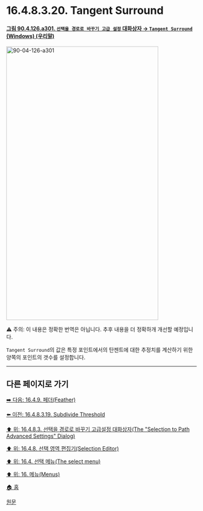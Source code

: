 # 16.4.8.3.20. Tangent Surround

<a id="90-04-126-a301"></a>

#### [그림 90.4.126.a301. `선택을 경로로 바꾸기 고급 설정` 대화상자 → `Tangent Surround` (Windows) (우리말)](./90-04-0126-selection_to_path_advanced_settings.md#90-04-126-a301)
<img width="402" height="723" alt="90-04-126-a301" src="https://github.com/user-attachments/assets/c869db1a-365a-47e2-953d-a60a5869c8ac" />

⚠️ 주의: 이 내용은 정확한 번역은 아닙니다. 추후 내용을 더 정확하개 개선할 예정입니다.

`Tangent Surround`의 값은 특정 포인트에서의 탄젠트에 대한 추정치를 계산하기 위한 양쪽의 포인트의 갯수를 설정합니다.

***

## 다른 페이지로 가기

[➡️ 다음: 16.4.9. 페더(Feather)](./16-04-09-00-feather.md)

[⬅️ 이전: 16.4.8.3.19. Subdivide Threshold](./16-04-08-03-19-subdivide_threshold.md)

[⬆️ 위: 16.4.8.3. 선택을 경로로 바꾸기 고급설정 대화상자(The "Selection to Path Advanced Settings" Dialog)](./16-04-08-03-00-the_selection_to_path_advanced_settings_dialog.md)

[⬆️ 위: 16.4.8. 선택 영역 편집기(Selection Editor)](./16-04-08-00-selection_editor.md)

[⬆️ 위: 16.4. 선택 메뉴(The select menu)](./16-04-00-the-select-menu.md)

[⬆️ 위: 16. 메뉴(Menus)](./16-00-menus.md)

[🏠 홈](./00-home.md)

[원문](https://docs.gimp.org/2.10/ko/gimp-selection-dialog.html#advanced-settings-for-selection-to-path)